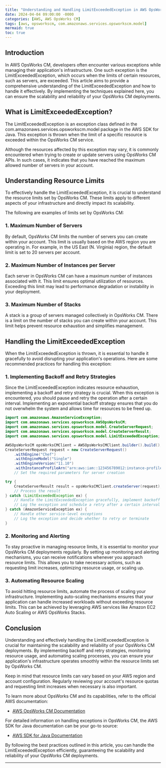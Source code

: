 ```yaml
---
title: "Understanding and Handling LimitExceededException in AWS OpsWorks CM - Ensuring Scalability and Reliability"
date: 2024-04-04 09:00:00 -0000
categories: [AWS, AWS OpsWorks CM]
tags: [aws, opsworkscm, com.amazonaws.services.opsworkscm.model]
mermaid: true
toc: true
---
```



## Introduction
In AWS OpsWorks CM, developers often encounter various exceptions while managing their application's infrastructure. One such exception is the LimitExceededException, which occurs when the limits of certain resources, such as servers, are exceeded. This article aims to provide a comprehensive understanding of the LimitExceededException and how to handle it effectively. By implementing the techniques explained here, you can ensure the scalability and reliability of your OpsWorks CM deployments.

## What is LimitExceededException?
The LimitExceededException is an exception class defined in the com.amazonaws.services.opsworkscm.model package in the AWS SDK for Java. This exception is thrown when the limit of a specific resource is exceeded within the OpsWorks CM service.

Although the resources affected by this exception may vary, it is commonly encountered when trying to create or update servers using OpsWorks CM APIs. In such cases, it indicates that you have reached the maximum allowed number of servers in your account.

## Understanding Resource Limits
To effectively handle the LimitExceededException, it is crucial to understand the resource limits set by OpsWorks CM. These limits apply to different aspects of your infrastructure and directly impact its scalability.

The following are examples of limits set by OpsWorks CM:

### 1. Maximum Number of Servers
By default, OpsWorks CM limits the number of servers you can create within your account. This limit is usually based on the AWS region you are operating in. For example, in the US East (N. Virginia) region, the default limit is set to 20 servers per account.

### 2. Maximum Number of Instances per Server
Each server in OpsWorks CM can have a maximum number of instances associated with it. This limit ensures optimal utilization of resources. Exceeding this limit may lead to performance degradation or instability in your deployment.

### 3. Maximum Number of Stacks
A stack is a group of servers managed collectively in OpsWorks CM. There is a limit on the number of stacks you can create within your account. This limit helps prevent resource exhaustion and simplifies management.

## Handling the LimitExceededException
When the LimitExceededException is thrown, it is essential to handle it gracefully to avoid disrupting your application's operations. Here are some recommended practices for handling this exception:

### 1. Implementing Backoff and Retry Strategies
Since the LimitExceededException indicates resource exhaustion, implementing a backoff and retry strategy is crucial. When this exception is encountered, you should pause and retry the operation after a certain interval. Implementing an exponential backoff strategy ensures that you do not overwhelm the system and allows time for resources to be freed up.

```java
import com.amazonaws.AmazonServiceException;
import com.amazonaws.services.opsworkscm.AWSOpsWorksCM;
import com.amazonaws.services.opsworkscm.model.CreateServerRequest;
import com.amazonaws.services.opsworkscm.model.CreateServerResult;
import com.amazonaws.services.opsworkscm.model.LimitExceededException;

AWSOpsWorksCM opsWorksCMClient = AWSOpsWorksCMClient.builder().build();
CreateServerRequest request = new CreateServerRequest()
    .withEngine("Chef")
    .withEngineModel("Single")
    .withEngineVersion("11.10")
    .withInstanceProfileArn("arn:aws:iam::123456789012:instance-profile/opsworks-cm-service-role")
    // Set the required parameters for server creation

try {
    CreateServerResult result = opsWorksCMClient.createServer(request);
    // Process the result
} catch (LimitExceededException ex) {
    // Handle the LimitExceededException gracefully, implement backoff and retry strategies
    // Log the exception and schedule a retry after a certain interval
} catch (AmazonServiceException ex) {
    // Handle other service-level exceptions
    // Log the exception and decide whether to retry or terminate
}
```

### 2. Monitoring and Alerting
To stay proactive in managing resource limits, it is essential to monitor your OpsWorks CM deployments regularly. By setting up monitoring and alerting mechanisms, you can receive notifications whenever you approach resource limits. This allows you to take necessary actions, such as requesting limit increases, optimizing resource usage, or scaling up.

### 3. Automating Resource Scaling
To avoid hitting resource limits, automate the process of scaling your infrastructure. Implementing auto-scaling mechanisms ensures that your application can handle increased workloads without exceeding resource limits. This can be achieved by leveraging AWS services like Amazon EC2 Auto Scaling or AWS OpsWorks Stacks.

## Conclusion
Understanding and effectively handling the LimitExceededException is crucial for maintaining the scalability and reliability of your OpsWorks CM deployments. By implementing backoff and retry strategies, monitoring resource usage, and automating scaling processes, you can ensure your application's infrastructure operates smoothly within the resource limits set by OpsWorks CM.

Keep in mind that resource limits can vary based on your AWS region and account configuration. Regularly reviewing your account's resource quotas and requesting limit increases when necessary is also important.

To learn more about OpsWorks CM and its capabilities, refer to the official AWS documentation:

- [AWS OpsWorks CM Documentation](https://docs.aws.amazon.com/opsworks/latest/userguide/welcome.html)

For detailed information on handling exceptions in OpsWorks CM, the AWS SDK for Java documentation can be your go-to source:

- [AWS SDK for Java Documentation](https://docs.aws.amazon.com/sdk-for-java/index.html)

By following the best practices outlined in this article, you can handle the LimitExceededException efficiently, guaranteeing the scalability and reliability of your OpsWorks CM deployments.

---

